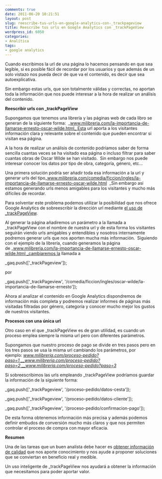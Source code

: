 ```yaml
---
comments: true
date: 2011-06-20 10:21:51
layout: post
slug: reescribe-tus-urls-en-google-analytics-con-_trackpageview
title: Reescribe tus urls en Google Analytics con _trackPageView
wordpress_id: 6050
categories:
- Analítica
tags:
- google analytics
---
```


Cuando escribimos la url de una página lo hacemos pensando en que sea legible, si es posible fácil de recordar por los usuarios y que además de un solo vistazo nos pueda decir de que va el contenido, es decir que sea autoexplicativa.

Sin embargo estas urls, que son totalmente válidas y correctas, no aportan toda la información que nos puede interesar a la hora de realizar un análisis del contenido.

**Reescribir urls con _trackPageView**

Supongamos que tenemos una librería y las páginas web de cada libro se generan de la siguiente forma:  _www.milibreria.com/la-importancia-de-llamarse-ernesto-oscar-wilde.html_ Esta url aporta a los visitantes información clara y relevante sobre el contenido que pueden encontrar si visitan esa página.

A la hora de realizar un análisis de contenido podríamos saber de forma sencilla cuantas veces se ha visitado esa página o incluso filtrar para saber cuantas obras de Oscar Wilde se han visitado.  Sin embargo nos puede interesar conocer los datos por tipo de obra, categoría, género, etc...

Una primera solución podría ser añadir toda esa información a la url y generar urls del tipo_www.milibreria.com/comedia/ficcion/ingles/la-importancia-de-llamarse-ernesto-oscar-wilde.html  _Sin embargo así estamos generando urls menos amigables para los visitantes y mucho más difíciles de recordar.

Para solventar este problema podemos utilizar la posibilidad que nos ofrece Google Analytics de sobreescribir la dirección url mediante [el uso de _trackPageView](http://code.google.com/apis/analytics/docs/gaJS/gaJSApiBasicConfiguration.html#_gat.GA_Tracker_._trackPageview).

Al generar la página añadiremos un parámetro a la llamada a _trackPageView con el nombre de nuestra url y de esta forma los visitantes seguirán viendo urls amigables y entendibles y nosotros internamente podremos generar urls que nos aporten mucha más información.  Siguiendo con el ejemplo de la librería, cuando generamos la página de _www.milibreria.com/la-importancia-de-llamarse-ernesto-oscar-wilde.html _cambiaremos la llamada a

_gaq.push(['_trackPageview']);

por

_gaq.push(['_trackPageview', '/comedia/ficcion/ingles/oscar-wilde/la-importancia-de-llamarse-ernesto']);

Ahora al analizar el contenido en Google Analytics dispondremos de información más completa y podremos realizar informes de páginas más visitadas filtradas por género, categoría y conocer mucho mejor los gustos de nuestros visitantes.

**Procesos con una única url**

Otro caso en el que _trackPageView es de gran utilidad, es cuando un proceso emplea siempre la misma url pero con diferentes parámetros.

Supongamos que nuestro proceso de pago se divide en tres pasos pero en los tres pasos se usa la misma url cambiando los parámetros, por ejemplo: _www.milibreria.com/proceso-pedido?paso=1 __www.milibreria.com/proceso-pedido?paso=2 __www.milibreria.com/proceso-pedido?paso=3_

Si sobreescribimos las urls empleando _trackPageView podríamos guardar la información de la siguiente forma:

_gaq.push(['_trackPageview', '/proceso-pedido/datos-cesta']);

_gaq.push(['_trackPageview', '/proceso-pedido/datos-cliente']);

_gaq.push(['_trackPageview', '/proceso-pedido/confirmacion-pago']);

De esta forma obtenemos información más precisa y además podemos definir embudos de conversión mucho más claros y que nos permiten controlar el proceso de compra con mayor eficacia.

**Resumen**

Una de las tareas que un buen analísta debe hacer es [obtener información de calidad](http://www.alvareznavarro.es/servicios/consultoria-web/implantacion-de-herramientas-de-medicion/) que nos aporte conocimiento y nos ayude a proponer soluciones que se conviertan en beneficio real y medible.

Un uso inteligente de _trackPageView nos ayudará a obtener la información que necesitamos para poder aportar valor.
